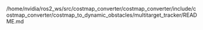 /home/nvidia/ros2_ws/src/costmap_converter/costmap_converter/include/costmap_converter/costmap_to_dynamic_obstacles/multitarget_tracker/README.md